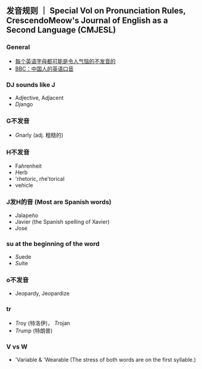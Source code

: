 ## 发音规则 ｜ Special Vol on Pronunciation Rules, CrescendoMeow's Journal of English as a Second Language (CMJESL)

### General

- [每个英语字母都可能是令人气恼的不发音的](https://wap.sciencenet.cn/blog-1557-1343033.html?mobile=1)
- [BBC：中国人的英语口音](https://www.douban.com/group/topic/13750726)

### DJ sounds like J

- A*dj*ective, A*dj*acent
- *Dj*ango

### G不发音

- *G*narly (adj. 粗糙的)

### H不发音

- Fa*h*renheit
- *H*erb
- 'r*h*etoric, r*h*e'torical
- ve*h*icle

### J发H的音 (Most are Spanish words)
- *J*alapeño
- *J*avier (the Spanish spelling of Xavier)
- *J*ose

### su at the beginning of the word
- *Su*ede
- *Su*ite

### o不发音
- Je*o*pardy, Je*o*pardize

### tr
- *Tr*oy (特洛伊)， *Tr*ojan
- *Tr*ump (特朗普)

### V vs W
- 'Variable & 'Wearable (The stress of both words are on the first syllable.)

